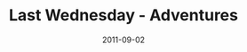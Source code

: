 ---
layout: media
category: media
title: "Last Wednesday - Adventures"
date: 2011-09-02
description: "Brian Tome talks about taking adventures in life and how that fits into God's plan."
tag: 
 - last-wednesday
 - tome
 - adventures
video: "http://s3.amazonaws.com/crossroads-media/other-media/video/083111_lw.mp4"
video-poster: "http://s3.amazonaws.com/crossroads-media/images/083111_lw_still.jpg"
---